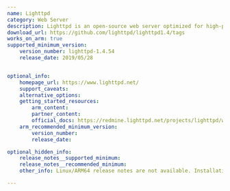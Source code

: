 ```yaml
---
name: Lighttpd
category: Web Server
description: Lighttpd is an open-source web server optimized for high-performance environments. It is designed to be secure, fast, and flexible, with a low memory footprint, making it ideal for servers with limited resources or for serving high-traffic websites.
download_url: https://github.com/lighttpd/lighttpd1.4/tags
works_on_arm: true
supported_minimum_version:
    version_number: lighttpd-1.4.54
    release_date: 2019/05/28


optional_info:
    homepage_url: https://www.lighttpd.net/
    support_caveats:
    alternative_options:
    getting_started_resources:
        arm_content:
        partner_content:
        official_docs: https://redmine.lighttpd.net/projects/lighttpd/wiki/InstallFromSource
    arm_recommended_minimum_version:
        version_number:
        release_date:

optional_hidden_info:
    release_notes__supported_minimum:
    release_notes__recommended_minimum:
    other_info: Linux/ARM64 release notes are not available. Installation and testing are done via the [tar archive](https://github.com/lighttpd/lighttpd1.4/releases/tag/lighttpd-1.4.54).

---
```



